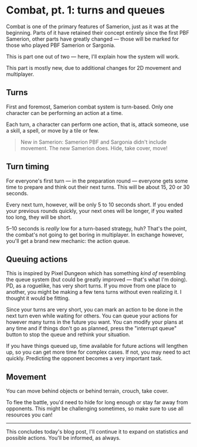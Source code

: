 # Combat, pt. 1: turns and queues

Combat is one of the primary features of Samerion, just as it was at the beginning. Parts of it have retained their
concept entirely since the first PBF Samerion, other parts have greatly changed — those will be marked for those
who played PBF Samerion or Sargonia.

This is part one out of two — here, I'll explain how the system will work.

This part is mostly new, due to additional changes for 2D movement and multiplayer.

## Turns

First and foremost, Samerion combat system is turn-based. Only one character can be performing an action at a time.

Each turn, a character can perform one action, that is, attack someone, use a skill, a spell, or move by a tile or few.

> New in Samerion: Samerion PBF and Sargonia didn't include movement. The new Samerion does. Hide, take cover, move!

## Turn timing

For everyone's first turn — in the preparation round — everyone gets some time to prepare and think out their next
turns. This will be about 15, 20 or 30 seconds.

Every next turn, however, will be only 5 to 10 seconds short. If you ended your previous rounds quickly, your next ones
will be longer, if you waited too long, they will be short.

5–10 seconds is *really* low for a turn-based strategy, huh? That's the point, the combat's not going to get boring
in multiplayer. In exchange however, you'll get a brand new mechanic: the action queue.

## Queuing actions

This is inspired by Pixel Dungeon which has something *kind of* resembling the queue system (but could be greatly
improved — that's what I'm doing). PD, as a roguelike, has very short turns. If you move from one place to another,
you might be making a few tens turns without even realizing it. I thought it would be fitting.

Since your turns are very short, you can mark an action to be done in the next turn even while waiting for others. You
can queue your actions for however many turns in the future you want. You can modify your plans at any time and if
things don't go as planned, press the "interrupt queue" button to stop the queue and rethink your situation.

If you have things queued up, time available for future actions will lengthen up, so you can get more time for complex
cases. If not, you may need to act quickly. Predicting the opponent becomes a very important task.

## Movement

You can move behind objects or behind terrain, crouch, take cover.

To flee the battle, you'd need to hide for long enough or stay far away from opponents. This might be challenging
sometimes, so make sure to use all resources you can!

---

This concludes today's blog post, I'll continue it to expand on statistics and possible actions. You'll be informed, as
always.
